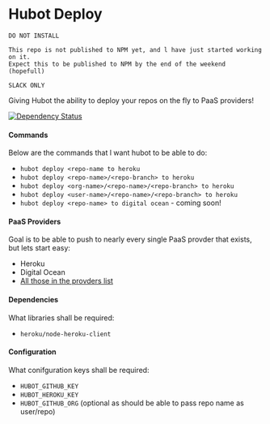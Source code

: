 # Hubot Deploy

```
DO NOT INSTALL

This repo is not published to NPM yet, and l have just started working on it.
Expect this to be published to NPM by the end of the weekend (hopefull)
```

`SLACK ONLY`


Giving Hubot the ability to deploy your repos on the fly to PaaS providers!

[![Dependency Status](https://david-dm.org/boxxenapp/hubot-deploy.svg)](https://david-dm.org/boxxenapp/hubot-deploy)

#### Commands

Below are the commands that l want hubot to be able to do:

* `hubot deploy <repo-name to heroku`
* `hubot deploy <repo-name>/<repo-branch> to heroku`
* `hubot deploy <org-name>/<repo-name>/<repo-branch> to heroku`
* `hubot deploy <user-name>/<repo-name>/<repo-branch> to heroku`
* `hubot deploy <repo-name> to digital ocean` - coming soon!


#### PaaS Providers

Goal is to be able to push to nearly every single PaaS provder that exists, but lets start easy:

* Heroku
* Digital Ocean
* [All those in the provders list](http://en.wikipedia.org/wiki/Platform_as_a_service)


#### Dependencies

What libraries shall be required:

* `heroku/node-heroku-client`


#### Configuration

What conifguration keys shall be required:

* `HUBOT_GITHUB_KEY`
* `HUBOT_HEROKU_KEY`
* `HUBOT_GITHUB_ORG` (optional as should be able to pass repo name as user/repo)




